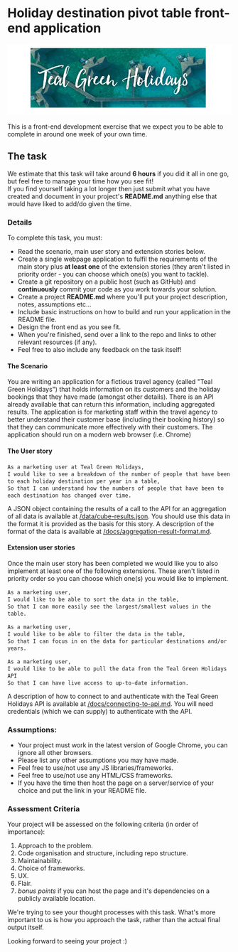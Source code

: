 # Holiday destination pivot table front-end application

![Destination By Year](./docs/teal-green-holidays.jpg)

This is a front-end development exercise that we expect you to be able to complete in around one week of your own time.

## The task
We estimate that this task will take around **6 hours** if you did it all in one go, but feel free to manage your time how you see fit!  
If you find yourself taking a lot longer then just submit what you have created and document in your project's **README.md** anything else that would have liked to add/do given the time.

### Details
To complete this task, you must:
- Read the scenario, main user story and extension stories below.
- Create a single webpage application to fulfil the requirements of the main story plus **at least one** of the extension stories (they aren't listed in priority order - you can choose which one(s) you want to tackle).
- Create a git repository on a public host (such as GitHub) and **continuously** commit your code as you work towards your solution.
- Create a project **README.md** where you'll put your project description, notes, assumptions etc...
- Include basic instructions on how to build and run your application in the README file.
- Design the front end as you see fit.
- When you're finished, send over a link to the repo and links to other relevant resources (if any).
- Feel free to also include any feedback on the task itself!

#### The Scenario
You are writing an application for a fictious travel agency (called "Teal Green Holidays") that holds information on its customers and the holiday bookings that they have made (amongst other details).
There is an API already available that can return this information, including aggregated results.
The application is for marketing staff within the travel agency to better understand their customer base (including their booking history) so that they can communicate more effectively with their customers.
The application should run on a modern web browser (i.e. Chrome)

#### The User story
```
As a marketing user at Teal Green Holidays,
I would like to see a breakdown of the number of people that have been to each holiday destination per year in a table,
So that I can understand how the numbers of people that have been to each destination has changed over time.
```

A JSON object containing the results of a call to the API for an aggregation of all data is available at [/data/cube-results.json](data/cube-results.json).  You should use this data in the format it is provided as the basis for this story.  A description of the format of the data is available at [/docs/aggregation-result-format.md](docs/aggregation-result-format.md).

#### Extension user stories
Once the main user story has been completed we would like you to also implement at least one of the following extensions.
These aren't listed in priority order so you can choose which one(s) you would like to implement.

```
As a marketing user,
I would like to be able to sort the data in the table,
So that I can more easily see the largest/smallest values in the table.
```

```
As a marketing user,
I would like to be able to filter the data in the table,
So that I can focus in on the data for particular destinations and/or years.
```

```
As a marketing user,
I would like to be able to pull the data from the Teal Green Holidays API
So that I can have live access to up-to-date information.
```

A description of how to connect to and authenticate with the Teal Green Holidays API is available at [/docs/connecting-to-api.md](docs/connecting-to-api.md).
You will need credentials (which we can supply) to authenticate with the API.

### Assumptions:
- Your project must work in the latest version of Google Chrome, you can ignore all other browsers.
- Please list any other assumptions you may have made.
- Feel free to use/not use any JS libraries/frameworks.
- Feel free to use/not use any HTML/CSS frameworks.
- If you have the time then host the page on a server/service of your choice and put the link in your README file.

### Assessment Criteria
Your project will be assessed on the following criteria (in order of importance):

1. Approach to the problem.
2. Code organisation and structure, including repo structure.
3. Maintainability.
4. Choice of frameworks.
5. UX.
6. Flair.
7. *bonus points* if you can host the page and it's dependencies on a publicly available location.

We're trying to see your thought processes with this task. What's more important to us is how you approach the task, rather than the actual final output itself.

Looking forward to seeing your project :)